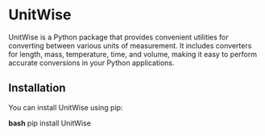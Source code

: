 # UnitWise

UnitWise is a Python package that provides convenient utilities for converting between various units of measurement. It includes converters for length, mass, temperature, time, and volume, making it easy to perform accurate conversions in your Python applications.

## Installation

You can install UnitWise using pip:

**bash**
pip install UnitWise


